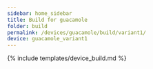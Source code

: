 ```yaml
---
sidebar: home_sidebar
title: Build for guacamole
folder: build
permalink: /devices/guacamole/build/variant1/
device: guacamole_variant1
---
```

{% include templates/device_build.md %}
